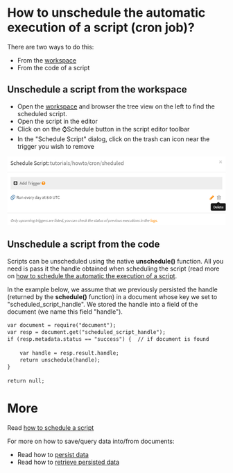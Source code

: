 # How to unschedule the automatic execution of a script (cron job)?

There are two ways to do this:

- From the [workspace](https://www.scriptr.io/workspace)
- From the code of a script

## Unschedule a script from the workspace

- Open the [workspace](https://www.scriptr.io/workspace) and browser the tree view on the left to find the scheduled script. 
- Open the script in the editor
- Click on on the ⌚Schedule button in the script editor toolbar
- In the "Schedule Script" dialog, click on the trash can icon near the trigger you wish to remove

![Remove trigger](./images/delete_trigger.png)

## Unschedule a script from the code

Scripts can be unscheduled using the native **unschedule()** function. All you need is pass it the handle obtained when scheduling the script (read more on [how to schedule the automatic the execution of a script](./create_cron_job.md). 

In the example below, we assume that we previously persisted the handle (returned by the **schedule()** function) in a document whose key we set to "scheduled_script_handle". We stored the handle into a field of the document (we name this field "handle").

```
var document = require("document");
var resp = document.get("scheduled_script_handle");
if (resp.metadata.status == "success") {  // if document is found
    
    var handle = resp.result.handle;
    return unschedule(handle); 
}

return null;
```
# More
Read [how to schedule a script](./create_cron_job.md)

For more on how to save/query data into/from documents:
- Read how to [persist data](https://github.com/scriptrdotio/howto/blob/master/data/persist_data.md)
- Read how to [retrieve persisted data](https://github.com/scriptrdotio/howto/blob/master/data/query_data.md)

